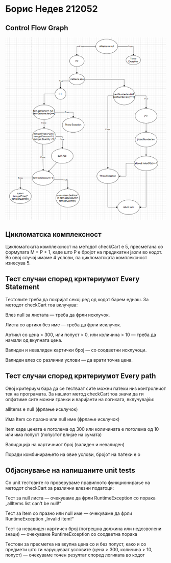 # Борис Недев 212052


## Control Flow Graph
![Control Flow Graph](CFG.png)


## Цикломатска комплексност

Цикломатската комплексност на методот checkCart е 5, пресметана со формулата M = P + 1, каде што P е бројот на предикатни јазли во кодот. Во овој случај имаме 4 услови, па цикломатската комплексност изнесува 5.





## Тест случаи според критериумот Every Statement

Тестовите треба да покријат секој ред од кодот барем еднаш. За методот checkCart тоа вклучува:

Влез null за листата — треба да фрли исклучок.

Листа со артикл без име — треба да фрли исклучок.

Артикл со цена > 300, или попуст > 0, или количина > 10 — треба да намали од вкупната цена.

Валиден и невалиден картички број — со соодветни исклучоци.

Валиден влез со различни услови — да врати точна цена.




## Тест случаи според критериумот Every path

Овој критериум бара да се тестваат сите можни патеки низ контролниот тек на програмата. За нашиот метод checkCart тоа значи да ги опфатиме сите можни гранки и варијанти на логиката, вклучувајќи:

allItems е null (фрлање исклучок)

Има Item со празно или null име (фрлање исклучок)

Item каде цената е поголема од 300 или количината е поголема од 10 или има попуст (попустот влијае на сумата)

Валидација на картичниот број (валиден и невалиден)

Поради комбинирањето на овие услови, бројот на патеки е о





## Објаснување на напишаните unit tests

Со unit тестовите го проверуваме правилното функционирање на методот checkCart за различни влезни податоци:

Тест за null листа — очекуваме да фрли RuntimeException со порака „allItems list can't be null!“

Тест за Item со празно или null име — очекуваме да фрли RuntimeException „Invalid item!“

Тест за невалиден картичeн број (погрешна должина или недозволени знаци) — очекуваме RuntimeException со соодветна порака

Тестови за пресметка на вкупна цена со и без попуст, како и со предмети што ги нарушуваат условите (цена > 300, количина > 10, попуст) — очекуваме точен резултат според логиката во кодот